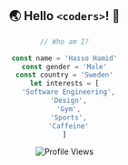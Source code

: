 <div align="center">

## 🌏 Hello `<coders>`! 👋

```js
// Who am I?

const name = 'Hasso Hamid'
const gender = 'Male'
const country = 'Sweden'
let interests = [
  'Software Engineering',
  'Design',
  'Gym',
  'Sports',
  'Caffeine'
]
```



![Profile Views](https://komarev.com/ghpvc/?username=hassohamid&color=ff69b4&style=for-the-badge)

